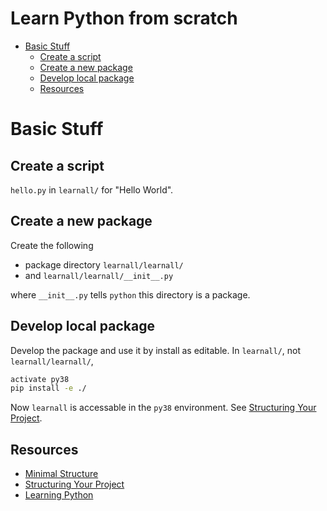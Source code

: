 **<h1>Learn Python from scratch</h1>**

- [Basic Stuff](#basic-stuff)
  - [Create a script](#create-a-script)
  - [Create a new package](#create-a-new-package)
  - [Develop local package](#develop-local-package)
  - [Resources](#resources)
  
# Basic Stuff

## Create a script
`hello.py` in `learnall/` for "Hello World".

## Create a new package
Create the following 
* package directory `learnall/learnall/` 
* and `learnall/learnall/__init__.py`

where `__init__.py` tells `python` this directory is a package.

## Develop local package
Develop the package and use it by install as editable.  In `learnall/`, not `learnall/learnall/`,
```sh
activate py38
pip install -e ./
```
Now `learnall` is accessable in the `py38` environment.  See [Structuring Your Project](https://docs.python-guide.org/writing/structure/).

## Resources
* [Minimal Structure](https://python-packaging.readthedocs.io/en/latest/minimal.html)
* [Structuring Your Project](https://docs.python-guide.org/writing/structure/)
* [Learning Python](https://docs.python-guide.org/intro/learning/)